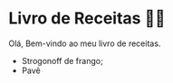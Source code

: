 # Livro de Receitas :man_cook:



Olá, Bem-vindo ao meu livro de receitas.

- Strogonoff de frango; 
- Pavê 
